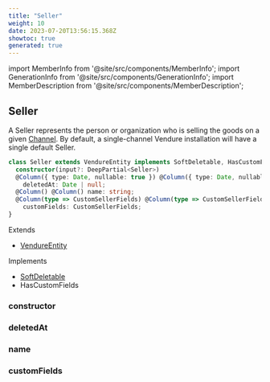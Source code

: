 ```yaml
---
title: "Seller"
weight: 10
date: 2023-07-20T13:56:15.368Z
showtoc: true
generated: true
---
```

<!-- This file was generated from the Vendure source. Do not modify. Instead, re-run the "docs:build" script -->
import MemberInfo from '@site/src/components/MemberInfo';
import GenerationInfo from '@site/src/components/GenerationInfo';
import MemberDescription from '@site/src/components/MemberDescription';


## Seller

<GenerationInfo sourceFile="packages/core/src/entity/seller/seller.entity.ts" sourceLine="16" packageName="@vendure/core" />

A Seller represents the person or organization who is selling the goods on a given <a href='/typescript-api/entities/channel#channel'>Channel</a>.
By default, a single-channel Vendure installation will have a single default Seller.

```ts title="Signature"
class Seller extends VendureEntity implements SoftDeletable, HasCustomFields {
  constructor(input?: DeepPartial<Seller>)
  @Column({ type: Date, nullable: true }) @Column({ type: Date, nullable: true })
    deletedAt: Date | null;
  @Column() @Column() name: string;
  @Column(type => CustomSellerFields) @Column(type => CustomSellerFields)
    customFields: CustomSellerFields;
}
```
Extends

 * <a href='/typescript-api/entities/vendure-entity#vendureentity'>VendureEntity</a>


Implements

 * <a href='/typescript-api/entities/interfaces#softdeletable'>SoftDeletable</a>
 * HasCustomFields



### constructor

<MemberInfo kind="method" type="(input?: DeepPartial&#60;<a href='/typescript-api/entities/seller#seller'>Seller</a>&#62;) => Seller"   />


### deletedAt

<MemberInfo kind="property" type="Date | null"   />


### name

<MemberInfo kind="property" type="string"   />


### customFields

<MemberInfo kind="property" type="CustomSellerFields"   />


